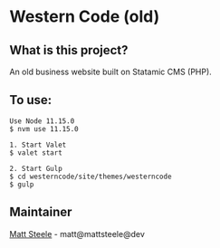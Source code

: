 # Western Code (old)

## What is this project?

An old business website built on Statamic CMS (PHP).


## To use:

```shell
Use Node 11.15.0
$ nvm use 11.15.0

1. Start Valet
$ valet start

2. Start Gulp
$ cd westerncode/site/themes/westerncode
$ gulp

```

## Maintainer

[Matt Steele](https://github.com/mattsteele) - matt@mattsteele@dev

